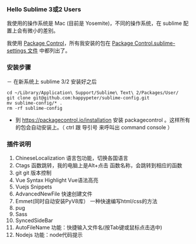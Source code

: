 ### Hello Sublime 3或2 Users

我使用的操作系统是 Mac (目前是 Yosemite)，不同的操作系统，在 sublime
配置上会有微小的差别。

我使用 [Package
Control](https://packagecontrol.io/installation)，所有我安装的包在 [Package
Control.sublime-settings 文件](https://github.com/happypeter/sublime-config/blob/master/Package%20Control.sublime-settings)
 中都列出了。



### 安装步骤

－ 在新系统上 sublime 3/2 安装好之后

```console
cd ~/Library/Application\ Support/Sublime\ Text\ 2/Packages/User/
git clone git@github.com:happypeter/sublime-config.git
mv sublime-config/* .
rm -rf sublime-config
```

- 到 https://packagecontrol.io/installation 安装 packagecontrol 。这样所有的包会自动安装上。（ ctrl 跟 导引号 来呼叫出 command console ）

### 插件说明
1. ChineseLocalization
  语言包功能，切换各国语言
2. Ctags
  函数跳转，我的电脑上是Alt+点击 函数名称，会跳转到相应的函数
3. git
  git 版本控制
4. Vue Syntax Highlight
  Vue语法高亮
5. Vuejs Snippets
6. AdvancedNewFile
  快速创建文件
7. Emmet(同时自动安装PyV8库）
  一种快速编写html/css的方法
8. pug
9. Sass
10. SyncedSideBar
11. AutoFileName
功能：快捷输入文件名(按Tab键或鼠标点击选中)
12. Nodejs
功能：node代码提示







